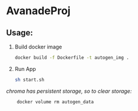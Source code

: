 # AvanadeProj

## Usage:

1. Build docker image
   ```bash
   docker build -f Dockerfile -t autogen_img .
   ```
2. Run App

   ```bash
   sh start.sh
   ```

_chroma has persistent storage, so to clear storage:_

```bash
    docker volume rm autogen_data
```
